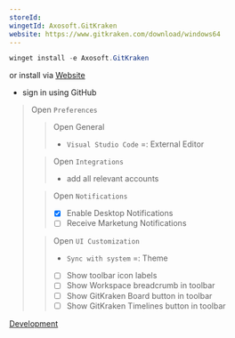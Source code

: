 ```yaml
---
storeId: 
wingetId: Axosoft.GitKraken
website: https://www.gitkraken.com/download/windows64
---
```



```powershell
winget install -e Axosoft.GitKraken
```
or install via [Website](https://www.gitkraken.com/download/windows64)

- sign in using GitHub
> Open `Preferences`
>> Open General
>> - `Visual Studio Code` =: External Editor
>
>> Open `Integrations`
>> - add all relevant accounts
>
>> Open `Notifications`
>> - [x] Enable Desktop Notifications
>> - [ ] Receive Marketung Notifications
>
>> Open `UI Customization`
>> - `Sync with system` =: Theme
>> - [ ] Show toolbar icon labels
>> - [ ] Show Workspace breadcrumb in toolbar
>> - [ ] Show GitKraken Board button in toolbar
>> - [ ] Show GitKraken Timelines button in toolbar



[Development](../Development.md)